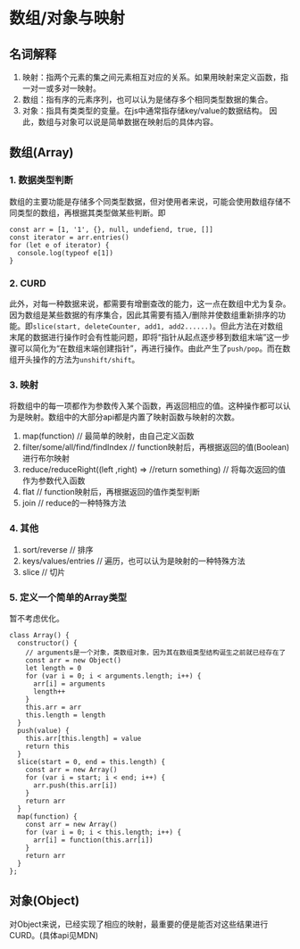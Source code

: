 # 数组/对象与映射
## 名词解释
1. 映射：指两个元素的集之间元素相互对应的关系。如果用映射来定义函数，指一对一或多对一映射。
2. 数组：指有序的元素序列，也可以认为是储存多个相同类型数据的集合。
3. 对象：指具有类类型的变量。在js中通常指存储key/value的数据结构。
因此，数组与对象可以说是简单数据在映射后的具体内容。

## 数组(Array)
### 1. 数据类型判断
数组的主要功能是存储多个同类型数据，但对使用者来说，可能会使用数组存储不同类型的数组，再根据其类型做某些判断。即
```
const arr = [1, '1', {}, null, undefiend, true, []]
const iterator = arr.entries()
for (let e of iterator) {
  console.log(typeof e[1])
}
```
### 2. CURD
此外，对每一种数据来说，都需要有增删查改的能力，这一点在数组中尤为复杂。因为数组是某些数据的有序集合，因此其需要有插入/删除并使数组重新排序的功能。即```slice(start, deleteCounter, add1, add2......)```。但此方法在对数组末尾的数据进行操作时会有性能问题，即将“指针从起点逐步移到数组末端”这一步骤可以简化为“在数组末端创建指针”，再进行操作。由此产生了```push/pop```。而在数组开头操作的方法为```unshift/shift```。
### 3. 映射
将数组中的每一项都作为参数传入某个函数，再返回相应的值。这种操作都可以认为是映射。数组中的大部分api都是内置了映射函数与映射的次数。
1. map(function) // 最简单的映射，由自己定义函数
2. filter/some/all/find/findIndex // function映射后，再根据返回的值(Boolean)进行布尔映射
3. reduce/reduceRight((left ,right) => //return something) // 将每次返回的值作为参数代入函数
4. flat // function映射后，再根据返回的值作类型判断
5. join // reduce的一种特殊方法
### 4. 其他
1. sort/reverse // 排序
2. keys/values/entries // 遍历，也可以认为是映射的一种特殊方法
3. slice // 切片
### 5. 定义一个简单的Array类型
暂不考虑优化。
```
class Array() {
  constructor() {
    // arguments是一个对象，类数组对象，因为其在数组类型结构诞生之前就已经存在了
    const arr = new Object()
    let length = 0
    for (var i = 0; i < arguments.length; i++) {
      arr[i] = arguments
      length++
    }
    this.arr = arr
    this.length = length
  }
  push(value) {
    this.arr[this.length] = value
    return this
  }
  slice(start = 0, end = this.length) {
    const arr = new Array()
    for (var i = start; i < end; i++) {
      arr.push(this.arr[i])
    }
    return arr
  }
  map(function) {
    const arr = new Array()
    for (var i = 0; i < this.length; i++) {
      arr[i] = function(this.arr[i])
    }
    return arr
  }
};
```
## 对象(Object)
对Object来说，已经实现了相应的映射，最重要的便是能否对这些结果进行CURD。(具体api见MDN)
